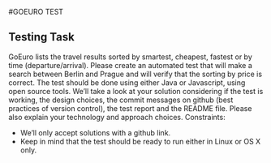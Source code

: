 #GOEURO TEST
## Testing Task
GoEuro lists the travel results sorted by smartest, cheapest, fastest or by time
(departure/arrival). Please create an automated test that will make a search between Berlin
and Prague and will verify that the sorting by price is correct. The test should be done using
either Java or Javascript, using open source tools.
We’ll take a look at your solution considering if the test is working, the design choices, the
commit messages on github (best practices of version control), the test report and the
README file. Please also explain your technology and approach choices.
Constraints:
 - We’ll only accept solutions with a github link.
 - Keep in mind that the test should be ready to run either in Linux or OS X only.